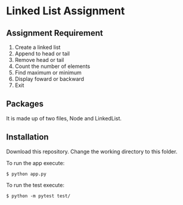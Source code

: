 # Linked List Assignment


## Assignment Requirement

1. Create a linked list
2. Append to head or tail
3. Remove head or tail
4. Count the number of elements
5. Find maximum or minimum
6. Display foward or backward
7. Exit


## Packages

It is made up of two files, Node and LinkedList.


## Installation

Download this repository.
Change the working directory to this folder.

To run the app execute:

    $ python app.py

To run the test execute:

    $ python -m pytest test/


